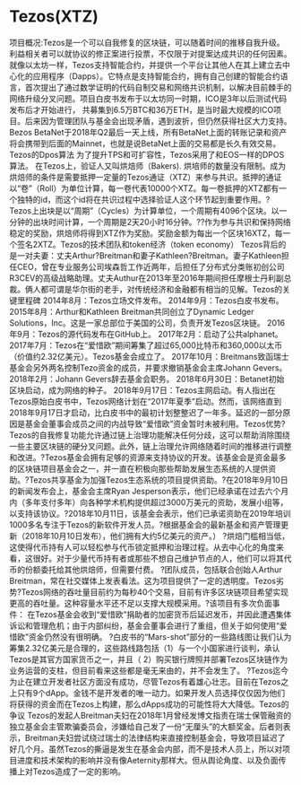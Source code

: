 # Tezos(XTZ)

项目概况:Tezos是一个可以自我修复的区块链，可以随着时间的推移自我升级。利益相关者可以就协议的修正案进行投票，不仅限于对提案达成共识的任何因素。就像以太坊一样，Tezos支持智能合约，并提供一个平台让其他人在其上建立去中心化的应用程序（Dapps）。它特点是支持智能合约，拥有自己创建的智能合约语言，首次提出了通过数学证明的代码自制交易和网络共识机制，以解决目前棘手的网络升级分叉问题。项目白皮书发布于以太坊同一时期，ICO是3年以后测试代码发布后才开始进行， 共募集到6.5万BTC和36万ETH，是当时最大规模的ICO项目。后来因为管理团队与基金会出现矛盾，遇到波折，但仍然获得社区大力支持。Bezos BetaNet于2018年Q2最后一天上线，所有BetaNet上面的转账记录和资产将会携带到后面的Mainnet，也就是说BetaNet上面的交易都是长久有效交易。Tezos的Dpos算法
为了提升TPS和可扩容性，Tezos采用了和EOS一样的DPOS算法。
在Tezos上，验证人又叫烘焙师（Bakers). 烘培师的数量没有限制。成为烘焙师的条件是需要抵押一定量的Tezos通证（XTZ）来参与共识。抵押的通证以“卷”（Roll）为单位计算，每一卷代表10000个XTZ。每一卷抵押的XTZ都有一个独特的id，而这个id将在共识过程中选择验证人这个环节起到重要作用。?Tezos上出块是以“周期”（Cycles）为计算单位，一个周期有4096个区块。以一分钟的出块时间计算，一个周期是2天20小时16分钟。??作为参与共识和保持网络稳定的奖励，烘焙师将得到XTZ作为奖励。奖励金额为每出一个区块16XTZ，每一个签名2XTZ。Tezos的技术团队和token经济（token economy）
Tezos背后的是一对夫妻：丈夫Arthur?Breitman和妻子Kathleen?Breitman。妻子Kathleen担任CEO，曾在专业服务公司埃森哲工作近两年，后担任了分布式分类账初创公司R3CEV的高级战略助理。丈夫Authur在2013年至2016年期间担任摩根士丹利副总裁。俩人都可谓是华尔街的老手，对传统经济和金融都有相当的见解。Tezos的关键里程碑
2014年8月：Tezos立场文件发布。
2014年9月：Tezos白皮书发布。
2015年8月：Arthur和Kathleen Breitman共同创立了Dynamic Ledger Solutions，Inc。这是一家总部位于美国的公司，负责开发Tezos区块链。
2016年9月：Tezos的源代码发布在GitHub上。
2017年2月：启动了公共alphanet。
2017年7月：Tezos在“爱惜欧”期间筹集了超过65,000比特币和360,000以太币（价值约2.32亿美元）。Tezos基金会成立了。
2017年10月：Breitmans致函瑞士基金会另外两名控制Tezo资金的成员，并要求撤销基金会主席Johann Gevers。
2018年2月：Johann Gevers辞去基金会职务。
2018年6月30日：Betanet初始区块启动，成为网络的种子。
2018年9月17日：Tezos主网启动。有人指出在Tezos原始白皮书中，Tezos网络计划在“2017年夏季”启动。然而，该网络直到2018年9月17日才启动，比白皮书中的最初计划整整迟了一年多。延迟的一部分原因是基金会董事会成员之间的内战导致“爱惜欧”资金暂时未被利用。Tezos优势?Tezos的自我修复功能允许通过链上治理功能解决任何分歧，这可以帮助消除围绕一些主要区块链的硬分叉问题。此外，链上治理允许网络随着时间的推移进行调整和改进。?Tezos基金会拥有足够的资源来支持协议的开发。该基金会是资金最多的区块链项目基金会之一，并一直在积极向那些帮助发展生态系统的人提供资助。?Tezos共享基金为加强Tezos生态系统的项目提供资助。?在2018年9月10日的新闻发布会上，基金会主席Ryan Jesperson表示，他们已经承诺在过去六个月内（多年支付多年）向各种学术机构提供超过3000万美元的资助，发展小组等，以支持该协议。?2018年10月11日，该基金会表示，他们已承诺资助在2019年培训1000多名专注于Tezos的新软件开发人员。?根据基金会的最新基金和资产管理更新（2018年10月10日发布），他们拥有大约5亿美元的资产。）
?烘焙门槛相当低，这使得代币持有人可以轻松参与代币锁定抵押和治理过程。从去中心化的角度来看，这很好。对于少量代币持有者或那些不想自己维护节点的人，他们可以将其代币的份额委托给其他烘焙师，但需要付费。
?团队成员，包括联合创始人Arthur Breitman，常在社交媒体上发表看法。这为项目提供了一定的透明度。Tezos劣势?Tezos网络的吞吐量目前约为每秒40个交易，目前有许多区块链项目希望实现更高的吞吐量。这种容量水平还不足以支撑大规模采用。?该项目有多次负面事件： 在Tezos基金会收到“爱惜欧”捐助者的加密货币后延迟发币，并因此遭遇集体诉讼和管理危机；由于内部纠纷，基金会董事会进行了重组，但关于如何使用“爱惜欧”资金仍然没有很明确。
?白皮书的“Mars-shot”部分的一些路线图让我们认为筹集2.32亿美元是合理的，这些路线路包括（1）与一个小国家进行谈判，承认Tezos是其官方国家货币之一，并且（ 2）购买银行牌照并部署Tezos区块链作为业务运营的支柱，但目前看来这些都是毫无来由的，并不会发生了。
?Tezos迄今为止在建立开发者社区方面没有成功，尽管Tezos有着雄心壮志。目前在Tezos之上只有9个dApp。金钱不是开发者的唯一动力。如果开发人员选择仅仅因为他们将获得的资金而在Tezos上构建，那么dApps成功的可能性将大大降低。Tezos的争议
Tezos的发起人Breitman夫妇在2018年1月曾经发博文指责在瑞士保管融资的独立基金会主管欺骗委员会，涉嫌给自己发了一份“无厘头”的大额奖金。后者则表示，Breitman夫妇尝试绕过瑞士的法律结构来直接控制基金会，导致项目延迟了好几个月。虽然Tezos的撕逼是发生在基金会内部，而不是技术人员上，所以对项目进度和技术架构的影响并没有像Aeternity那样大。但从舆论角度、以及负面传播上对Tezos造成了一定的影响。
